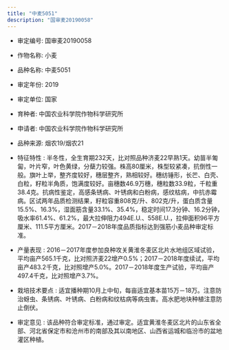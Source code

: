 ```yaml
---
title: "中麦5051"
description: "国审麦20190058"
---
```

* 审定编号:  国审麦20190058

*  作物名称:  小麦

*  品种名称:  中麦5051

*  审定年份:  2019

*  审定单位:  国家

* 育种者:  中国农业科学院作物科学研究所

*  申请者:  中国农业科学院作物科学研究所

*  品种来源:  烟农19/烟农21

*  特征特性 : 
半冬性，全生育期232天，比对照品种济麦22早熟1天。幼苗半匍匐，叶片窄，叶色黄绿，分蘖力较强。株高80厘米，株型较紧凑，抗倒性一般。旗叶上举，整齐度较好，穗层整齐，熟相较好。穗纺锤形，长芒、白壳、白粒，籽粒半角质，饱满度较好。亩穗数46.9万穗，穗粒数33.9粒，千粒重38.4克。抗病性鉴定，高感条锈病、叶锈病和白粉病，感纹枯病，中抗赤霉病。区试两年品质检测结果，籽粒容重808克/升、802克/升，蛋白质含量15.5%、16.3%，湿面筋含量33.1%、35.4%，稳定时间17.3分钟、16.2分钟，吸水率61.4%、61.2%，最大拉伸阻力494E.U.、558E.U.，拉伸面积96平方厘米、111.5平方厘米。2017－2018年度品质指标达到强筋小麦品种审定标准。
 
*  产量表现 : 
2016－2017年度参加良种攻关黄淮冬麦区北片水地组区域试验，平均亩产565.1千克，比对照济麦22增产0.5%；2017－2018年度续试，平均亩产483.2千克，比对照增产5.0%。2017－2018年度生产试验，平均亩产497.4千克，比对照增产3.7%。

*  栽培技术要点 : 
适宜播种期10月上中旬，每亩适宜基本苗15万－18万。注意防治蚜虫、条锈病、叶锈病、白粉病和纹枯病等病虫害。高水肥地块种植注意防止倒伏。

*  审定意见 : 
该品种符合审定标准，通过审定。适宜黄淮冬麦区北片的山东省全部、河北省保定市和沧州市的南部及其以南地区、山西省运城和临汾市的盆地灌区种植。

